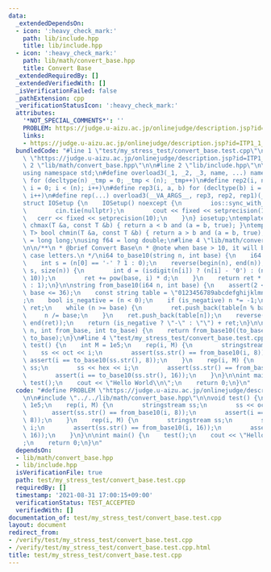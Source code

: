 ```yaml
---
data:
  _extendedDependsOn:
  - icon: ':heavy_check_mark:'
    path: lib/include.hpp
    title: lib/include.hpp
  - icon: ':heavy_check_mark:'
    path: lib/math/convert_base.hpp
    title: Convert Base
  _extendedRequiredBy: []
  _extendedVerifiedWith: []
  _isVerificationFailed: false
  _pathExtension: cpp
  _verificationStatusIcon: ':heavy_check_mark:'
  attributes:
    '*NOT_SPECIAL_COMMENTS*': ''
    PROBLEM: https://judge.u-aizu.ac.jp/onlinejudge/description.jsp?id=ITP1_1_A
    links:
    - https://judge.u-aizu.ac.jp/onlinejudge/description.jsp?id=ITP1_1_A
  bundledCode: "#line 1 \"test/my_stress_test/convert_base.test.cpp\"\n#define PROBLEM\
    \ \"https://judge.u-aizu.ac.jp/onlinejudge/description.jsp?id=ITP1_1_A\"\n\n#line\
    \ 2 \"lib/math/convert_base.hpp\"\n\n#line 2 \"lib/include.hpp\"\n\n#include <bits/stdc++.h>\n\
    using namespace std;\n#define overload3(_1, _2, _3, name, ...) name\n#define rep1(n)\
    \ for (decltype(n) _tmp = 0; _tmp < (n); _tmp++)\n#define rep2(i, n) for (decltype(n)\
    \ i = 0; i < (n); i++)\n#define rep3(i, a, b) for (decltype(b) i = a; i < (b);\
    \ i++)\n#define rep(...) overload3(__VA_ARGS__, rep3, rep2, rep1)(__VA_ARGS__)\n\
    struct IOSetup {\n    IOSetup() noexcept {\n        ios::sync_with_stdio(false);\n\
    \        cin.tie(nullptr);\n        cout << fixed << setprecision(10);\n     \
    \   cerr << fixed << setprecision(10);\n    }\n} iosetup;\ntemplate<class T> bool\
    \ chmax(T &a, const T &b) { return a < b and (a = b, true); }\ntemplate<class\
    \ T> bool chmin(T &a, const T &b) { return a > b and (a = b, true); }\nusing i64\
    \ = long long;\nusing f64 = long double;\n#line 4 \"lib/math/convert_base.hpp\"\
    \n\n/**\n * @brief Convert Base\n * @note when base > 10, it will be used lower\
    \ case letters.\n */\ni64 to_base10(string n, int base) {\n    i64 ret = 0;\n\
    \    int s = (n[0] == '-' ? 1 : 0);\n    reverse(begin(n), end(n));\n    rep(i,\
    \ s, size(n)) {\n        int d = (isdigit(n[i]) ? (n[i] - '0') : (n[i] - 'a' +\
    \ 10));\n        ret += pow(base, i) * d;\n    }\n    return ret * (s == 1 ? -1\
    \ : 1);\n}\n\nstring from_base10(i64 n, int base) {\n    assert(2 <= base and\
    \ base <= 36);\n    const string table = \"0123456789abcdefghijklmnopqrstuvwxyz\"\
    ;\n    bool is_negative = (n < 0);\n    if (is_negative) n *= -1;\n    string\
    \ ret;\n    while (n >= base) {\n        ret.push_back(table[n % base]);\n   \
    \     n /= base;\n    }\n    ret.push_back(table[n]);\n    reverse(begin(ret),\
    \ end(ret));\n    return (is_negative ? \"-\" : \"\") + ret;\n}\n\nstring convert_base(string\
    \ n, int from_base, int to_base) {\n    return from_base10((to_base10(n, from_base)),\
    \ to_base);\n}\n#line 4 \"test/my_stress_test/convert_base.test.cpp\"\n\nvoid\
    \ test() {\n    int M = 1e5;\n    rep(i, M) {\n        stringstream ss;\n    \
    \    ss << oct << i;\n        assert(ss.str() == from_base10(i, 8));\n       \
    \ assert(i == to_base10(ss.str(), 8));\n    }\n    rep(i, M) {\n        stringstream\
    \ ss;\n        ss << hex << i;\n        assert(ss.str() == from_base10(i, 16));\n\
    \        assert(i == to_base10(ss.str(), 16));\n    }\n}\n\nint main() {\n   \
    \ test();\n    cout << \"Hello World\\n\";\n    return 0;\n}\n"
  code: "#define PROBLEM \"https://judge.u-aizu.ac.jp/onlinejudge/description.jsp?id=ITP1_1_A\"\
    \n\n#include \"../../lib/math/convert_base.hpp\"\n\nvoid test() {\n    int M =\
    \ 1e5;\n    rep(i, M) {\n        stringstream ss;\n        ss << oct << i;\n \
    \       assert(ss.str() == from_base10(i, 8));\n        assert(i == to_base10(ss.str(),\
    \ 8));\n    }\n    rep(i, M) {\n        stringstream ss;\n        ss << hex <<\
    \ i;\n        assert(ss.str() == from_base10(i, 16));\n        assert(i == to_base10(ss.str(),\
    \ 16));\n    }\n}\n\nint main() {\n    test();\n    cout << \"Hello World\\n\"\
    ;\n    return 0;\n}\n"
  dependsOn:
  - lib/math/convert_base.hpp
  - lib/include.hpp
  isVerificationFile: true
  path: test/my_stress_test/convert_base.test.cpp
  requiredBy: []
  timestamp: '2021-08-31 17:00:15+09:00'
  verificationStatus: TEST_ACCEPTED
  verifiedWith: []
documentation_of: test/my_stress_test/convert_base.test.cpp
layout: document
redirect_from:
- /verify/test/my_stress_test/convert_base.test.cpp
- /verify/test/my_stress_test/convert_base.test.cpp.html
title: test/my_stress_test/convert_base.test.cpp
---
```

